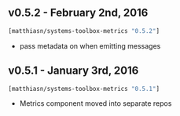 ## v0.5.2 - February 2nd, 2016

```clojure
[matthiasn/systems-toolbox-metrics "0.5.2"]
```

* pass metadata on when emitting messages

## v0.5.1 - January 3rd, 2016

```clojure
[matthiasn/systems-toolbox-metrics "0.5.1"]
```

* Metrics component moved into separate repos
